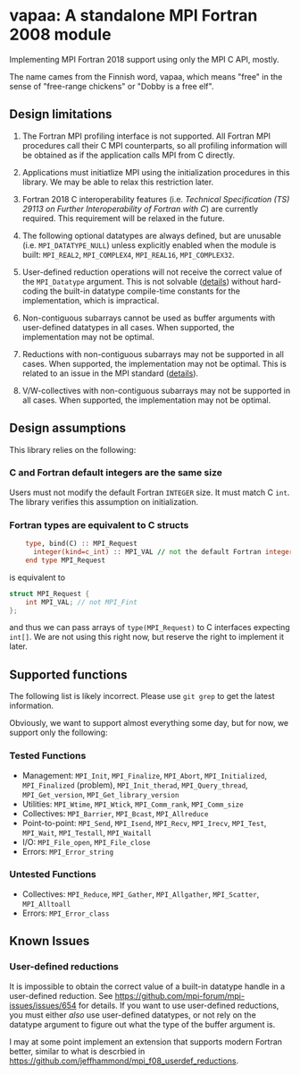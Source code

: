 # vapaa: A standalone MPI Fortran 2008 module

Implementing MPI Fortran 2018 support using only the MPI C API, mostly.

The name cames from the Finnish word, vapaa, which means "free" in the sense of "free-range chickens" or "Dobby is a free elf".

## Design limitations

1. The Fortran MPI profiling interface is not supported.  All Fortran MPI procedures call their C MPI counterparts, so all profiling information will be obtained as if the application calls MPI from C directly.

2. Applications must initiatlize MPI using the initialization procedures in this library.  We may be able to relax this restriction later.

3. Fortran 2018 C interoperability features (i.e. _Technical Specification (TS) 29113 on Further Interoperability of Fortran with C_) are currently required.  This requirement will be relaxed in the future.

4. The following optional datatypes are always defined, but are unusable (i.e. `MPI_DATATYPE_NULL`) unless explicitly enabled when the module is built: `MPI_REAL2`, `MPI_COMPLEX4`, `MPI_REAL16`, `MPI_COMPLEX32`.

5. User-defined reduction operations will not receive the correct value of the `MPI_Datatype` argument.  This is not solvable ([details](https://github.com/mpi-forum/mpi-issues/issues/654)) without hard-coding the built-in datatype compile-time constants for the implementation, which is impractical.

6. Non-contiguous subarrays cannot be used as buffer arguments with user-defined datatypes in all cases.  When supported, the implementation may not be optimal.

7. Reductions with non-contiguous subarrays may not be supported in all cases.  When supported, the implementation may not be optimal.  This is related to an issue in the MPI standard ([details](https://github.com/mpi-forum/mpi-issues/issues/663)).

8. V/W-collectives with non-contiguous subarrays may not be supported in all cases.  When supported, the implementation may not be optimal.

## Design assumptions

This library relies on the following:

### C and Fortran default integers are the same size

Users must not modify the default Fortran `INTEGER` size.  It must match C `int`.
The library verifies this assumption on initialization.

### Fortran types are equivalent to C structs

```fortran
    type, bind(C) :: MPI_Request
      integer(kind=c_int) :: MPI_VAL // not the default Fortran integer
    end type MPI_Request
```
is equivalent to
```c
struct MPI_Request {
    int MPI_VAL; // not MPI_Fint
};
```
and thus we can pass arrays of `type(MPI_Request)` to C interfaces expecting `int[]`.
We are not using this right now, but reserve the right to implement it later.

## Supported functions

The following list is likely incorrect.  Please use `git grep` to get the latest information.

Obviously, we want to support almost everything some day, but for now, we support only the following:

### Tested Functions

* Management: `MPI_Init`, `MPI_Finalize`, `MPI_Abort`,
              `MPI_Initialized`, `MPI_Finalized` (problem), 
              `MPI_Init_therad`, `MPI_Query_thread`, 
              `MPI_Get_version`, `MPI_Get_library_version`
* Utilities: `MPI_Wtime`, `MPI_Wtick`,
             `MPI_Comm_rank`, `MPI_Comm_size`
* Collectives: `MPI_Barrier`, `MPI_Bcast`, `MPI_Allreduce`
* Point-to-point: `MPI_Send`, `MPI_Isend`, `MPI_Recv`, `MPI_Irecv`,
                  `MPI_Test`, `MPI_Wait`, `MPI_Testall`, `MPI_Waitall`
* I/O: `MPI_File_open`, `MPI_File_close`
* Errors: `MPI_Error_string`

### Untested Functions

* Collectives: `MPI_Reduce`,
               `MPI_Gather`, `MPI_Allgather`, `MPI_Scatter`, `MPI_Alltoall`
* Errors: `MPI_Error_class`

## Known Issues

### User-defined reductions

It is impossible to obtain the correct value of a built-in datatype handle in a user-defined reduction.
See https://github.com/mpi-forum/mpi-issues/issues/654 for details.
If you want to use user-defined reductions, you must either _also_ use user-defined datatypes,
or not rely on the datatype argument to figure out what the type of the buffer argument is.

I may at some point implement an extension that supports modern Fortran better,
similar to what is descrbied in https://github.com/jeffhammond/mpi_f08_userdef_reductions.
